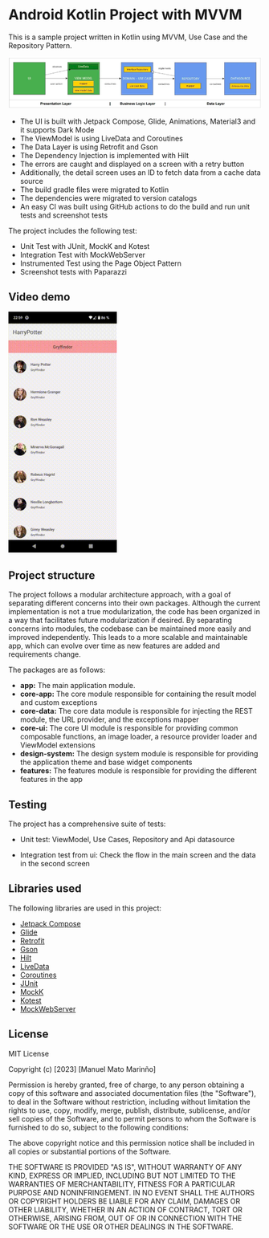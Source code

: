 # Android Kotlin Project with MVVM

This is a sample project written in Kotlin using MVVM, Use Case and the Repository Pattern.

![architecture_uml](https://github.com/mnlmato/harrypotter/blob/main/mvvm_demo_app.png)

- The UI is built with Jetpack Compose, Glide, Animations, Material3 and it supports Dark Mode
- The ViewModel is using LiveData and Coroutines
- The Data Layer is using Retrofit and Gson
- The Dependency Injection is implemented with Hilt
- The errors are caught and displayed on a screen with a retry button
- Additionally, the detail screen uses an ID to fetch data from a cache data source
- The build gradle files were migrated to Kotlin
- The dependencies were migrated to version catalogs
- An easy CI was built using GitHub actions to do the build and run unit tests and screenshot tests


The project includes the following test:

-  Unit Test with JUnit, MockK and Kotest
-  Integration Test with MockWebServer
-  Instrumented Test  using the Page Object Pattern
-  Screenshot tests with Paparazzi

## Video demo

![Alt Text](https://github.com/mnlmato/harrypotter/blob/main/app_demo.gif)

## Project structure

The project follows a modular architecture approach, with a goal of separating different concerns into their own packages. Although the current implementation is not a true modularization, the code has been organized in a way that facilitates future modularization if desired. By separating concerns into modules, the codebase can be maintained more easily and improved independently. This leads to a more scalable and maintainable app, which can evolve over time as new features are added and requirements change.

The packages are as follows:

- **app:** The main application module.
- **core-app:** The core module responsible for containing the result model and custom exceptions
- **core-data:** The core data module is responsible for injecting the REST module, the URL provider, and the exceptions mapper
- **core-ui:** The core UI module is responsible for providing common composable functions, an image loader, a resource provider loader and ViewModel extensions
- **design-system:** The design system module is responsible for providing the application theme and base widget components
- **features:** The features module is responsible for providing the different features in the app

## Testing

The project has a comprehensive suite of tests:

- Unit test: ViewModel, Use Cases, Repository and Api datasource

- Integration test from ui: Check the flow in the main screen and the data in the second screen

## Libraries used

The following libraries are used in this project:

- [Jetpack Compose](https://developer.android.com/jetpack/compose)
- [Glide](https://bumptech.github.io/glide/int/compose.html)
- [Retrofit](https://square.github.io/retrofit/)
- [Gson](https://github.com/google/gson)
- [Hilt](https://dagger.dev/hilt/)
- [LiveData](https://developer.android.com/topic/libraries/architecture/livedata)
- [Coroutines](https://developer.android.com/kotlin/coroutines)
- [JUnit](https://junit.org/junit5/)
- [MockK](https://mockk.io/)
- [Kotest](https://kotest.io/)
- [MockWebServer](https://github.com/square/okhttp/tree/master/mockwebserver)

## License

MIT License

Copyright (c) [2023] [Manuel Mato Marinño]

Permission is hereby granted, free of charge, to any person obtaining a copy
of this software and associated documentation files (the "Software"), to deal
in the Software without restriction, including without limitation the rights
to use, copy, modify, merge, publish, distribute, sublicense, and/or sell
copies of the Software, and to permit persons to whom the Software is
furnished to do so, subject to the following conditions:

The above copyright notice and this permission notice shall be included in
all copies or substantial portions of the Software.

THE SOFTWARE IS PROVIDED "AS IS", WITHOUT WARRANTY OF ANY KIND, EXPRESS OR
IMPLIED, INCLUDING BUT NOT LIMITED TO THE WARRANTIES OF MERCHANTABILITY,
FITNESS FOR A PARTICULAR PURPOSE AND NONINFRINGEMENT. IN NO EVENT SHALL THE
AUTHORS OR COPYRIGHT HOLDERS BE LIABLE FOR ANY CLAIM, DAMAGES OR OTHER
LIABILITY, WHETHER IN AN ACTION OF CONTRACT, TORT OR OTHERWISE, ARISING FROM,
OUT OF OR IN CONNECTION WITH THE SOFTWARE OR THE USE OR OTHER DEALINGS IN
THE SOFTWARE.